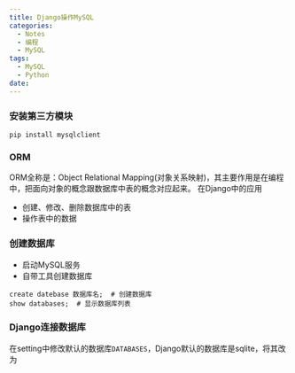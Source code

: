 ```yaml
---
title: Django操作MySQL
categories:
  - Notes
  - 编程
  - MySQL
tags:
  - MySQL
  - Python
date:
---
```

### 安装第三方模块
```
pip install mysqlclient
```

### ORM
ORM全称是：Object Relational Mapping(对象关系映射)，其主要作用是在编程中，把面向对象的概念跟数据库中表的概念对应起来。
在Django中的应用
- 创建、修改、删除数据库中的表
- 操作表中的数据

### 创建数据库
- 启动MySQL服务
- 自带工具创建数据库
```
create datebase 数据库名;  # 创建数据库
show databases;  # 显示数据库列表
```

### Django连接数据库
在setting中修改默认的数据库`DATABASES`，Django默认的数据库是sqlite，将其改为